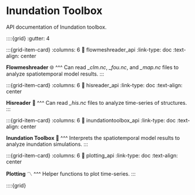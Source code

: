 # Inundation Toolbox
API documentation of Inundation toolbox.

::::{grid}
:gutter: 4

:::{grid-item-card} 
:columns: 6
:link: flowmeshreader_api
:link-type: doc
:text-align: center

**Flowmeshreader** 🌐
^^^
Can read *_clm.nc*, *_fou.nc*, and *_map.nc* files to analyze spatiotemporal model results.
:::

:::{grid-item-card} 
:columns: 6
:link: hisreader_api
:link-type: doc
:text-align: center

**Hisreader** 📖
^^^
Can read *_his.nc* files to analyze time-series of structures.
:::

:::{grid-item-card} 
:columns: 6
:link: inundationtoolbox_api
:link-type: doc
:text-align: center

**Inundation Toolbox** 🌊
^^^
Interprets the spatiotemporal model results to analyze inundation simulations.
:::

:::{grid-item-card} 
:columns: 6
:link: plotting_api
:link-type: doc
:text-align: center

**Plotting** 〽️
^^^
Helper functions to plot time-series.
:::

::::{grid}
